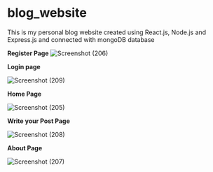 # blog_website
This is my  personal blog website created using React.js, Node.js and Express.js and connected with mongoDB database



**Register Page**
![Screenshot (206)](https://user-images.githubusercontent.com/82041920/200667041-a7b1a65b-47da-46f5-9cd3-b34f6dd2a308.png)

**Login page**

![Screenshot (209)](https://user-images.githubusercontent.com/82041920/200667003-2d716a1e-cc81-43fe-8e3c-bfd3191c2840.png)

**Home Page**

![Screenshot (205)](https://user-images.githubusercontent.com/82041920/200667065-443e4279-8166-4175-812a-c341f08a964f.png)

**Write your Post Page**

![Screenshot (208)](https://user-images.githubusercontent.com/82041920/200667025-80f3d327-f3aa-4018-a3b9-e9e7cbbd74cf.png)

**About Page**

![Screenshot (207)](https://user-images.githubusercontent.com/82041920/200667035-780940c2-57d9-4418-af9b-7b6fa04b05b2.png)
